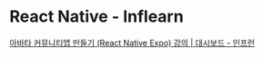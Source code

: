 # React Native - Inflearn

[아바타 커뮤니티앱 만들기 (React Native Expo) 강의 | 대시보드 - 인프런](https://www.inflearn.com/course/아바타-커뮤니티-앱/dashboard)
